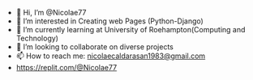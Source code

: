 - 👋 Hi, I’m @Nicolae77
- 👀 I’m interested in Creating web Pages (Python-Django)
- 🌱 I’m currently learning at University of Roehampton(Computing and Technology)
- 💞️ I’m looking to collaborate on diverse projects
- 📫 How to reach me: nicolaecaldarasan1983@gmail.com 
- https://replit.com/@Nicolae77


<!---
Nicolae77/Nicolae77 is a ✨ special ✨ repository because its `README.md` (this file) appears on your GitHub profile.
You can click the Preview link to take a look at your changes.
--->
